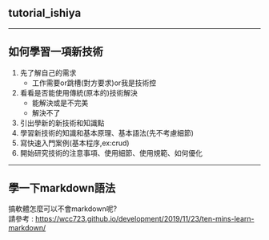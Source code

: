 ## tutorial_ishiya
---
## 如何學習一項新技術  
1. 先了解自己的需求  
    * 工作需要or跳槽(對方要求)or我是技術控
2. 看看是否能使用傳統(原本的)技術解決  
    * 能解決或是不完美
    * 解決不了
3. 引出學新的新技術和知識點
4. 學習新技術的知識和基本原理、基本語法(先不考慮細節)
5. 寫快速入門案例(基本程序,ex:crud)
6. 開始研究技術的注意事項、使用細節、使用規範、如何優化
---
## 學一下markdown語法  
搞軟體怎麼可以不會markdown呢?  
請參考 : https://wcc723.github.io/development/2019/11/23/ten-mins-learn-markdown/